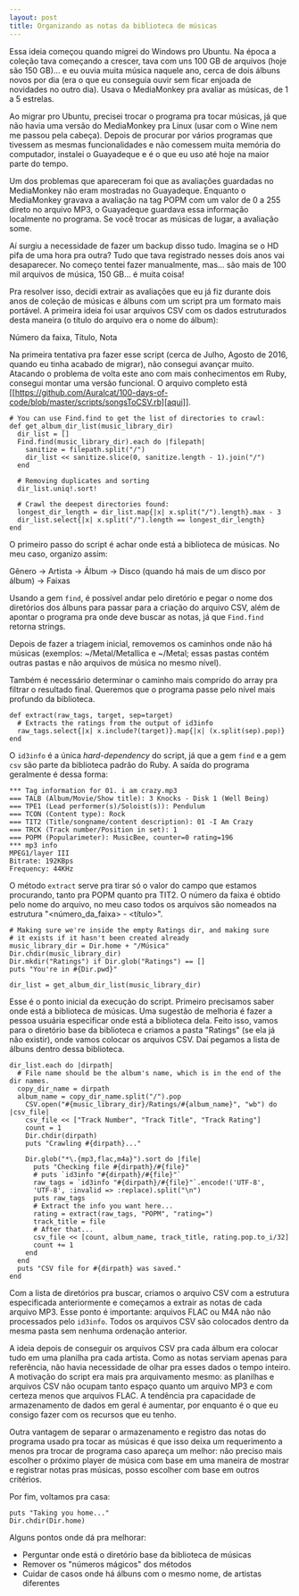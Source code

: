 ```yaml
---
layout: post
title: Organizando as notas da biblioteca de músicas
---
```


Essa ideia começou quando migrei do Windows pro Ubuntu. Na época a coleção tava
começando a crescer, tava com uns 100 GB de arquivos (hoje são 150 GB)... e eu ouvia muita música
naquele ano, cerca de dois álbuns novos por dia (era o que eu conseguia ouvir
sem ficar enjoada de novidades no outro dia). Usava o MediaMonkey pra avaliar as
músicas, de 1 a 5 estrelas.

Ao migrar pro Ubuntu, precisei trocar o programa pra tocar músicas, já que não
havia uma versão do MediaMonkey pra Linux (usar com o Wine nem me passou pela
cabeça). Depois de procurar por vários programas que tivessem as mesmas
funcionalidades e não comessem muita memória do computador, instalei o
Guayadeque e é o que eu uso até hoje na maior parte do tempo.

Um dos problemas que apareceram foi que as avaliações guardadas no MediaMonkey
não eram mostradas no Guayadeque. Enquanto o MediaMonkey gravava a avaliação na
tag POPM com um valor de 0 a 255 direto no arquivo MP3, o Guayadeque guardava
essa informação localmente no programa. Se você trocar as músicas de lugar, a
avaliação some.

Aí surgiu a necessidade de fazer um backup disso tudo. Imagina se o HD pifa de
uma hora pra outra? Tudo que tava registrado nesses dois anos vai desaparecer.
No começo tentei fazer manualmente, mas... são mais de 100 mil arquivos de
música, 150 GB... é muita coisa!

Pra resolver isso, decidi extrair as avaliações que eu já fiz durante dois anos
de coleção de músicas e álbuns com um script pra um formato mais portável. A primeira ideia
foi usar arquivos CSV com os dados estruturados desta maneira (o título do
arquivo era o nome do álbum):

Número da faixa, Título, Nota

Na primeira tentativa pra fazer esse script (cerca de Julho, Agosto de 2016,
quando eu tinha acabado de migrar), não consegui avançar muito. Atacando o
problema de volta este ano com mais conhecimentos em Ruby, consegui montar uma
versão funcional. O arquivo completo está [[https://github.com/Auralcat/100-days-of-code/blob/master/scripts/songsToCSV.rb][aqui]].

```
# You can use Find.find to get the list of directories to crawl:
def get_album_dir_list(music_library_dir)
  dir_list = []
  Find.find(music_library_dir).each do |filepath|
    sanitize = filepath.split("/")
    dir_list << sanitize.slice(0, sanitize.length - 1).join("/")
  end

  # Removing duplicates and sorting
  dir_list.uniq!.sort!

  # Crawl the deepest directories found:
  longest_dir_length = dir_list.map{|x| x.split("/").length}.max - 3
  dir_list.select{|x| x.split("/").length == longest_dir_length}
end
```

O primeiro passo do script é achar onde está a biblioteca de músicas. No meu
caso, organizo assim:

Gênero -> Artista -> Álbum -> Disco (quando há mais de um disco por álbum) ->
Faixas

Usando a gem `find`, é possível andar pelo diretório e pegar o nome dos
diretórios dos álbuns para passar para a criação do arquivo CSV, além de apontar o programa pra onde
deve buscar as notas, já que `Find.find` retorna strings.

Depois de fazer a triagem inicial, removemos os caminhos onde não há músicas
(exemplos: ~/Metal/Metallica e ~/Metal; essas pastas contém outras pastas e não
arquivos de música no mesmo nível).

Também é necessário determinar o caminho mais comprido do array pra filtrar o
resultado final. Queremos que o programa passe pelo nível mais profundo da biblioteca.

```
def extract(raw_tags, target, sep=target)
  # Extracts the ratings from the output of id3info
  raw_tags.select{|x| x.include?(target)}.map{|x| (x.split(sep).pop)}
end
```

O `id3info` é a única _hard-dependency_ do script, já que a gem `find` e a gem `csv`
são parte da biblioteca padrão do Ruby. A saída do programa geralmente é dessa
forma:

```
*** Tag information for 01. i am crazy.mp3
=== TALB (Album/Movie/Show title): 3 Knocks - Disk 1 (Well Being)
=== TPE1 (Lead performer(s)/Soloist(s)): Pendulum
=== TCON (Content type): Rock
=== TIT2 (Title/songname/content description): 01 -I Am Crazy
=== TRCK (Track number/Position in set): 1
=== POPM (Popularimeter): MusicBee, counter=0 rating=196
*** mp3 info
MPEG1/layer III
Bitrate: 192KBps
Frequency: 44KHz
```

O método `extract` serve pra tirar só o valor do campo que estamos procurando,
tanto pra POPM quanto pra TIT2. O número da faixa é obtido pelo nome do arquivo,
no meu caso todos os arquivos são nomeados na estrutura "<número_da_faixa> - <título>".

```
# Making sure we're inside the empty Ratings dir, and making sure
# it exists if it hasn't been created already
music_library_dir = Dir.home + "/Música"
Dir.chdir(music_library_dir)
Dir.mkdir("Ratings") if Dir.glob("Ratings") == []
puts "You're in #{Dir.pwd}"

dir_list = get_album_dir_list(music_library_dir)

```

Esse é o ponto inicial da execução do script. Primeiro precisamos saber onde
está a biblioteca de músicas. Uma sugestão de melhoria é fazer a pessoa usuária
especificar onde está a biblioteca dela.
Feito isso, vamos para o diretório base da biblioteca e criamos a pasta
"Ratings" (se ela já não existir), onde vamos colocar os arquivos CSV. Daí
pegamos a lista de álbuns dentro dessa biblioteca.

```
dir_list.each do |dirpath|
  # File name should be the album's name, which is in the end of the dir names.
  copy_dir_name = dirpath
  album_name = copy_dir_name.split("/").pop
    CSV.open("#{music_library_dir}/Ratings/#{album_name}", "wb") do |csv_file|
    csv_file << ["Track Number", "Track Title", "Track Rating"]
    count = 1
    Dir.chdir(dirpath)
    puts "Crawling #{dirpath}..."

    Dir.glob("*\.{mp3,flac,m4a}").sort do |file|
      puts "Checking file #{dirpath}/#{file}"
      # puts `id3info "#{dirpath}/#{file}"`
      raw_tags = `id3info "#{dirpath}/#{file}"`.encode!('UTF-8',
      'UTF-8', :invalid => :replace).split("\n")
      puts raw_tags
      # Extract the info you want here...
      rating = extract(raw_tags, "POPM", "rating=")
      track_title = file
      # After that...
      csv_file << [count, album_name, track_title, rating.pop.to_i/32]
      count += 1
    end
  end
  puts "CSV file for #{dirpath} was saved."
end
```

Com a lista de diretórios pra buscar, criamos o arquivo CSV com a estrutura
especificada anteriormente e começamos a extrair as notas de cada arquivo MP3.
Esse ponto é importante: arquivos FLAC ou M4A não não processados pelo `id3info`.
Todos os arquivos CSV são colocados dentro da mesma pasta sem nenhuma ordenação
anterior.

A ideia depois de conseguir os arquivos CSV pra cada álbum era colocar tudo em
uma planilha pra cada artista. Como as notas serviam apenas para referência, não
havia necessidade de olhar pra esses dados o tempo inteiro. A motivação do
script era mais pra arquivamento mesmo: as planilhas e arquivos CSV não ocupam
tanto espaço quanto um arquivo MP3 e com certeza menos que arquivos FLAC. A
tendência pra capacidade de armazenamento de dados em geral é aumentar, por
enquanto é o que eu consigo fazer com os recursos que eu tenho.

Outra vantagem de separar o armazenamento e registro das notas do programa
usado pra tocar as músicas é que isso deixa um requerimento a menos pra trocar
de programa caso apareça um melhor: não preciso mais escolher o próximo player
de música com base em uma maneira de mostrar e registrar notas pras músicas,
posso escolher com base em outros critérios.

Por fim, voltamos pra casa:

```
puts "Taking you home..."
Dir.chdir(Dir.home)
```

Alguns pontos onde dá pra melhorar:

- Perguntar onde está o diretório base da biblioteca de músicas
- Remover os "números mágicos" dos métodos
- Cuidar de casos onde há álbuns com o mesmo nome, de artistas diferentes
